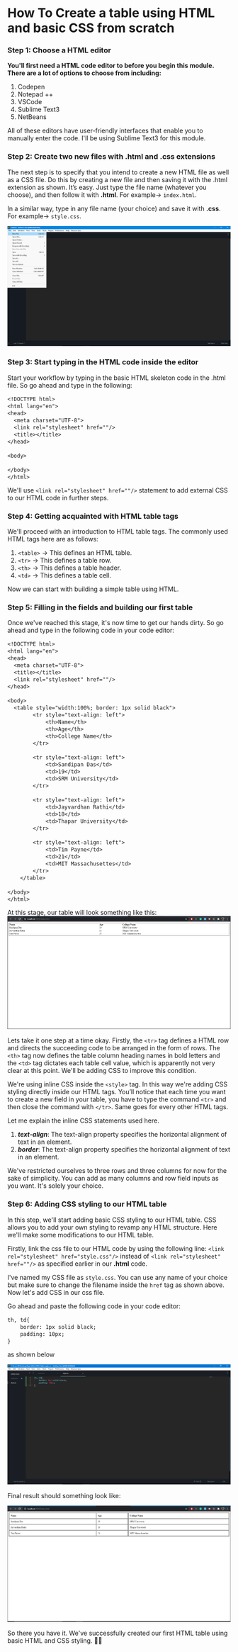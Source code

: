 # How To Create a table using HTML and basic CSS from scratch  


### Step 1: Choose a HTML editor

**You'll first need a HTML code editor to before you begin this module. There are a lot of options to choose from including:**

1. Codepen
2. Notepad ++
3. VSCode
4. Sublime Text3
5. NetBeans

All of these editors have user-friendly interfaces that enable you to manually enter the code. I'll be using Sublime Text3 for this module.  


### Step 2: Create two new files with .html and .css extensions

The next step is to specify that you intend to create a new HTML file as well as a CSS file. Do this by creating a new file and then saving it with the .html extension as shown. It’s easy. Just type the file name (whatever you choose), and then follow it with **.html**. For example-> ``index.html``.

In a similar way, type in any file name (your choice) and save it with **.css**. For example-> ``style.css``.  

![](Images/Img1.PNG)

### Step 3: Start typing in the HTML code inside the editor

Start your workflow by typing in the basic HTML skeleton code in the .html file. So go ahead and type in the following: 

```
<!DOCTYPE html>
<html lang="en">
<head>
  <meta charset="UTF-8">
  <link rel="stylesheet" href=""/>
  <title></title>
</head>

<body>

</body>
</html>
```

We'll use `<link rel="stylesheet" href=""/>` statement to add external CSS to our HTML code in further steps.  


### Step 4: Getting acquainted with HTML table tags

We'll proceed with an introduction to HTML table tags. The commonly used HTML tags here are as follows:

1. `<table>` -> This defines an HTML table.
2. `<tr>`    -> This defines a table row.
3. `<th>`    -> This defines a table header.
4. `<td>`    -> This defines a table cell.

Now we can start with building a simple table using HTML.  


### Step 5: Filling in the fields and building our first table

Once we've reached this stage, it's now time to get our hands dirty. So go ahead and type in the following code in your code editor:

```
<!DOCTYPE html>
<html lang="en">
<head>
  <meta charset="UTF-8">
  <title></title>
  <link rel="stylesheet" href=""/>
</head>

<body>
  <table style="width:100%; border: 1px solid black">
		<tr style="text-align: left">
			<th>Name</th>
			<th>Age</th>
			<th>College Name</th>
		</tr>
    
		<tr style="text-align: left">
			<td>Sandipan Das</td>
			<td>19</td>
			<td>SRM University</td>
		</tr>
    
		<tr style="text-align: left">
			<td>Jayvardhan Rathi</td>
			<td>18</td>
			<td>Thapar University</td>
		</tr>
    
		<tr style="text-align: left">
			<td>Tim Payne</td>
			<td>21</td>
			<td>MIT Massachusettes</td>
		</tr>
	</table>

</body>
</html>
```

At this stage, our table will look something like this:  
![](Images/img2.PNG)  

Lets take it one step at a time okay. Firstly, the `<tr>` tag defines a HTML row and directs the succeeding code to be arranged in the form of rows. The `<th>` tag now defines the table column heading names in bold letters and the `<td>` tag dictates each table cell value, which is apparently not very clear at this point. We'll be adding CSS to improve this condition.  

We're using inline CSS inside the `<style>` tag. In this way we're adding CSS styling directly inside our HTML tags. 
You’ll notice that each time you want to create a new field in your table, you have to type the command `<tr>` and then close the command with `</tr>`. Same goes for every other HTML tags.  

Let me explain the inline CSS statements used here.  

1. ***text-align***: The text-align property specifies the horizontal alignment of text in an element.  
2. ***border***: The text-align property specifies the horizontal alignment of text in an element.

We've restricted ourselves to three rows and three columns for now for the sake of simplicity. You can add as many columns and row field inputs as you want. It's solely your choice.  


### Step 6: Adding CSS styling to our HTML table

In this step, we'll start adding basic CSS styling to our HTML table. CSS allows you to add your own styling to revamp any HTML structure. Here we'll make some modifications to our HTML table.  

Firstly, link the css file to our HTML code by using the following line:
  `<link rel="stylesheet" href="style.css"/>` instead of 
  `<link rel="stylesheet" href=""/>` as specified earlier in our **.html** code.  
  
I've named my CSS file as `style.css`. You can use any name of your choice but make sure to change the filename inside the `href` tag as shown above. Now let's add CSS in our css file.  

Go ahead and paste the following code in your code editor:

```
th, td{  
	border: 1px solid black;  
	padding: 10px;  
}
```
as shown below

![](Images/img3.PNG)  

Final result should something look like:

![](Images/img4.PNG)  

So there you have it. We've successfully created our first HTML table using basic HTML and CSS styling. 🎉🎉





